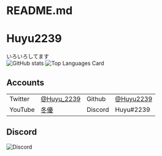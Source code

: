 # README.md
# Huyu2239

いろいろしてます  
![GitHub stats](https://github-readme-stats.vercel.app/api?username=Huyu2239&count_private=true&show_icons=true&theme=dark)
![Top Languages Card](https://github-readme-stats.vercel.app/api/top-langs/?username=Huyu2239&layout=compact&theme=dark)


## Accounts

|         |                                                                   |         |                                           | 
| ------- | ----------------------------------------------------------------- | ------- | ----------------------------------------- | 
| Twitter | [@Huyu_2239](https://twitter.com/Huyu_2239)                       | Github  | [@Huyu2239](https://github.com/Huyu2239)  | 
| YouTube | [冬優](https://www.youtube.com/channel/UCYJ6p3qRttSC_7cjxhd0HlQ)  | Discord | Huyu#2239                                 | 

## Discord
![Discord](https://discord.c99.nl/widget/theme-1/637868010157244449.png)
